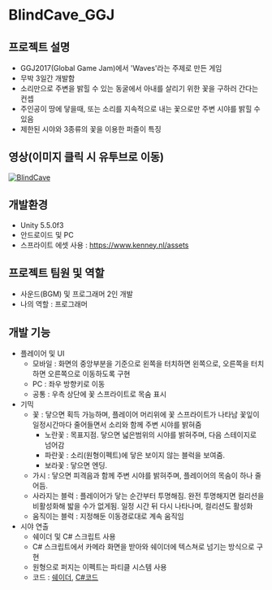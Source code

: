 # BlindCave_GGJ

## 프로젝트 설명
* GGJ2017(Global Game Jam)에서 'Waves'라는 주제로 만든 게임
* 무박 3일간 개발함
* 소리만으로 주변을 밝힐 수 있는 동굴에서 아내를 살리기 위한 꽃을 구하러 간다는 컨셉
* 주인공이 땅에 닿을때, 또는 소리를 지속적으로 내는 꽃으로만 주변 시야를 밝힐 수 있음
* 제한된 시야와 3종류의 꽃을 이용한 퍼즐이 특징

## 영상(이미지 클릭 시 유투브로 이동)
[![BlindCave](https://img.youtube.com/vi/SzVPHOrWsBQ/0.jpg)](https://youtu.be/SzVPHOrWsBQ "BlindCave")

## 개발환경
* Unity 5.5.0f3
* 안드로이드 및 PC
* 스프라이트 에셋 사용 : https://www.kenney.nl/assets

## 프로젝트 팀원 및 역할
* 사운드(BGM) 및 프로그래머 2인 개발
* 나의 역할 : 프로그래머

## 개발 기능
* 플레이어 및 UI
	* 모바일 : 화면의 중앙부분을 기준으로 왼쪽을 터치하면 왼쪽으로,
	오른쪽을 터치하면 오른쪽으로 이동하도록 구현
	* PC : 좌우 방향키로 이동
	* 공통 : 우측 상단에 꽃 스프라이트로 목숨 표시
* 기믹
	* 꽃 : 닿으면 획득 가능하며, 플레이어 머리위에 꽃 스프라이트가 나타남
	꽃잎이 일정시간마다 줄어들면서 소리와 함께 주변 시야를 밝혀줌
		* 노란꽃 : 목표지점. 닿으면 넓은범위의 시야를 밝혀주며, 다음 스테이지로 넘어감
		* 파란꽃 : 소리(원형이펙트)에 닿은 보이지 않는 블럭을 보여줌.
		* 보라꽃 : 닿으면 엔딩.
	* 가시 : 닿으면 피격음과 함께 주변 시야를 밝혀주며, 플레이어의 목숨이 하나 줄어듬.
	* 사라지는 블럭 : 플레이어가 닿는 순간부터 투명해짐. 완전 투명해지면 컬리션을 비활성화해
	밟을 수가 없게됨. 일정 시간 뒤 다시 나타나며, 컬리션도 활성화
	* 움직이는 블럭 : 지정해둔 이동경로대로 계속 움직임
* 시야 연출
	* 쉐이더 및 C# 스크립트 사용
	* C# 스크립트에서 카메라 화면을 받아와 쉐이더에 텍스쳐로 넘기는 방식으로 구현
	* 원형으로 퍼지는 이펙트는 파티클 시스템 사용
	* 코드 : [쉐이더](https://github.com/MiruSona/BlindCave/blob/main/Assets/Script/Shader/DarkShader.shader), [C#코드](https://github.com/MiruSona/BlindCave/blob/main/Assets/Script/Util/DarkShader.cs)